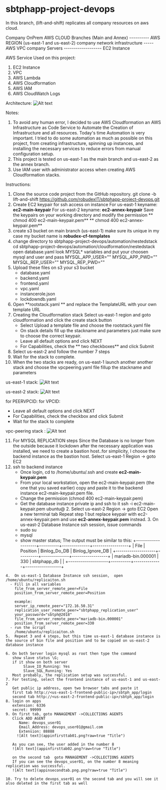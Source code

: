 # sbtphapp-project-devops

In this branch, (lift-and-shift) replicates all company resources on  aws cloud.

Company OnPrem                      AWS CLOUD
Branches (Main and Annex) ---------- AWS REGION (us-east-1 and us-east-2)
company network infrastructure ----- AWS VPC
company Servers ------------------- EC2 Instance


AWS Service Used on this project:
1. EC2 Instance
2. VPC 
3. AWS Lambda
4. AWS Cloudformation 
5. AWS IAM 
6. AWS CloudWatch Logs

Architecture:
![Alt text](sbtphapp_aws_lift_and_shift_architecture.png?raw=true "Title")

Notes:
  1. To avoid any human error, I decided to use AWS Cloudformation an AWS Infrastructure as Code Service to Automate the Creation of Infrastructure and all resources. Today's time Automation is very important. I tried to do some automation as much as possible on this project, from creating infrastructure, spinning up  instances, and installing the necessary services to reduce errors from manual configuration setup.
  2. This project is tested on us-east-1 as the main branch and us-east-2 as the annex branch.
  3. Use IAM user with administrator access when creating AWS Cloudformation stacks.

 Instructions:
 1. Clone the source code project from the GitHub repository.
    git clone -b  lift-and-shift  https://github.com/robudexIT/sbtphapp-project-devops.git 
 2. Create EC2 keypair for ssh access on instance
    For us-east-1  keyname: **ec2-main-keypair**
    For us-east-2  keyname: **ec2-annex-keypair**
    Save the keypairs on your working directory and modify the permission 
**    chmod 400 ec2-main-keypair.pem**
**    chmod 400 ec2-annex-keypair.pem**
 3. create s3 bucket on main branch (us-east-1) make sure its unique in my case my bucket name is **robudex-cf-templates**
 4. change directory to sbtphapp-project-devops/automation/nestedstack
    cd sbtphapp-project-devops/automation/cloudformation/nestedstack
    open database.yaml look MYSQL* variables and put your choosen mysql and user and pass
        MYSQL_APP_USER=""
        MYSQL_APP_PWD=""
        MYSQL_REP_USER=""
        MYSQL_REP_PWD=""
 5. Upload these files on s3 your s3 bucket
    - database.yaml 
    - backend.yaml
    - frontend.yaml
    - vpc.yaml 
    - instancerole.json
    - lockdowndb.yaml
 6. Open **rootstack.yaml ** and replace the TemplateURL with your own template URL
 7. Creating the Cloudformation stack
    Select us-east-1 region and goto cloudformation and click the create stack button
    - Select Upload a template file  and choose the rootstack.yaml file
    - On stack details fill up the stackname and parameters just make sure to choose the correct keypair.
    - Leave all default options and click NEXT
    - For Capabilities, check the ** two checkboxes** and click Submit
 8. Select us-east-2 and follow the number 7 steps
 9. Wait for the stack to complete.
 10. When the two stacks are ready, on us-east-1 launch another another stack and choose the vpcpeering.yaml file fillup the stackname and parameters

 us-east-1 stack:
 ![Alt text](primarystack.png?raw=true "Title")
 
 us-east-2 stack:
 ![Alt text](backupstack.png?raw=true "Title")



 for PEERVPCID: <VPCID of us-east-2>
 for VPCID: <VPCID of us-east-1>
 - Leave all default options and click NEXT
 - For Capabilities, check the checkbox and click Submit
 - Wait for the stack to complete

 vpc-peering stack :
  ![Alt text](vpcpeeringstack.png?raw=true "Title")

 
 11. For MYSQL REPLICATION steps
    Since the Database is no longer from the outside because it lockdown after  the necessary application was installed, we need to create a bastion host..for simplicity, 
    I  choose the backend instance as the bastion host.
   Select us-east-1 Region -> goto EC2 
   1. ssh to backend instance 
      - Once login, cd to /home/ubuntu/.ssh and create  **ec2-main-keypair.pem**
      - From your local workstation, open the  ec2-main-keypair.pem (the one that you saved earlier) copy and paste it to the backend instance  ec2-main-keypair.pem file.
      - Change the permission (chmod 400  ec2-main-keypair.pem)
      - Get the database instance private ip and ssh to it 
        ssh -i ec2-main-keypair.pem ubuntu@<datababse-private-ip>
    2. Select us-east-2 Region -> goto EC2
       Open a new terminal tab
       Repeat step 1 but replace keypair with ec2-annex-keypair.pem and use **ec2-annex-keypair.pem** instead.
    3. On us-east-2 Database Instance ssh session, issue commands
       - sudo su
       - mysql
       - show master status;
      The output must be similar to this:
        +--------------------+----------+--------------+------------------+
        | File               | Position | Binlog_Do_DB | Binlog_Ignore_DB |
        +--------------------+----------+--------------+------------------+
        | mariadb-bin.000001 |      330 | sbtphapp_db  |                  |
        +--------------------+----------+--------------+------------------+

    4.  On us-east-1 Database Instance ssh session,  open /home/ubuntu/replicaiton.sh 
      - Fill in all variables
        file_from_server_remote_peer=File
        position_from_server_remote_peer=Position
        
        example:
        server_ip_remote_peer="172.16.50.31"
        replication_user_remote_peer="sbtphapp_replication_user"
        your_password="sbtph@2018"
        file_from_server_remote_peer="mariadb-bin.000001"
        position_from_server_remote_peer=330
      - run the script
        /home/ubuntu/replicaiton.sh
    5.  Repeat 3 and 4 steps, but this time us-east-1 database instance is the source of bin file and position and to be copied on us-east-2  database instance

    6. On both Server login mysql as root then type the command
       show slave status \G;
       if it show on both server 
            Slave_IO_Running: Yes
            Slave_SQL_Running: Yes
       Most probably, the replication setup was successful.
    7. For testing, select the frontend instance of us-east-1 and us-east-2
       Get public ip address, open two browser tabs and paste it
       first tab http://<us-east-1-frontend-public-ip>/sbtph_app/login
       second tab http://<us-east-2-frontend-public-ip>/sbtph_app/login
    8. login on apps
       extension: 6336
       secret: 99999
    9. On first tab, goto MANAGEMENT ->COLLECTIONS AGENTS
       Click ADD AGENT
          Name: devops_user01
          Email_Address: devops_user01@gmail.com
          Extension: 88888
         ![Alt text](appinfirsttab01.png?raw=true "Title") 

       As you can see, the user added in the number 8 
       ![Alt text](appinfirsttab02.png?raw=true "Title")

       on the second tab  goto MANAGEMENT ->COLLECTIONS AGENTS 
       If you can see the devops_user01, on the number 8 meaning replication was successful.
       ![Alt text](appinsecondtab.png.png?raw=true "Title")

    10. Try to delete devops_user01 on the second tab and you will see it also deleted in the first tab as well
    



       

 
